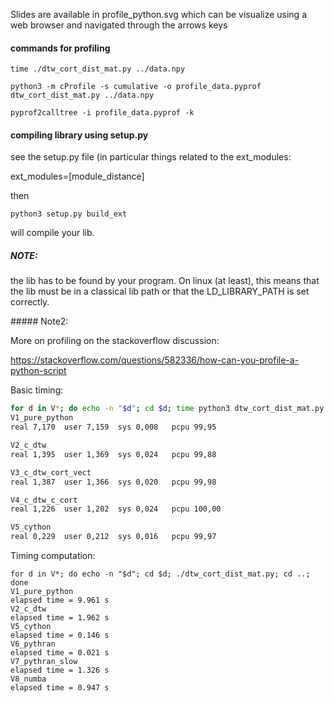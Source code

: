 Slides are available in
profile_python.svg
which can be visualize using a web browser
and navigated through the arrows keys

#### commands for profiling

`time ./dtw_cort_dist_mat.py ../data.npy`

`python3 -m cProfile -s cumulative -o profile_data.pyprof dtw_cort_dist_mat.py ../data.npy`

`pyprof2calltree -i profile_data.pyprof -k`

#### compiling library using setup.py

see the setup.py file (in particular things related to the ext_modules:

ext_modules=[module_distance]

then

`python3 setup.py build_ext`

will compile your lib.

##### NOTE:

the lib has to be found by your program. On linux (at least), this means that
the lib must be in a classical lib path or that the LD_LIBRARY_PATH is set
correctly.

##### Note2:

More on profiling on the stackoverflow discussion:

https://stackoverflow.com/questions/582336/how-can-you-profile-a-python-script

Basic timing:

```bash
for d in V*; do echo -n "$d"; cd $d; time python3 dtw_cort_dist_mat.py ../data.npy; cd ..; done
V1_pure_python
real 7,170	user 7,159	sys 0,008	pcpu 99,95

V2_c_dtw
real 1,395	user 1,369	sys 0,024	pcpu 99,88

V3_c_dtw_cort_vect
real 1,387	user 1,366	sys 0,020	pcpu 99,98

V4_c_dtw_c_cort
real 1,226	user 1,202	sys 0,024	pcpu 100,00

V5_cython
real 0,229	user 0,212	sys 0,016	pcpu 99,97

```

Timing computation:

```
for d in V*; do echo -n "$d"; cd $d; ./dtw_cort_dist_mat.py; cd ..; done
V1_pure_python
elapsed time = 9.961 s
V2_c_dtw
elapsed time = 1.962 s
V5_cython
elapsed time = 0.146 s
V6_pythran
elapsed time = 0.021 s
V7_pythran_slow
elapsed time = 1.326 s
V8_numba
elapsed time = 0.947 s

```